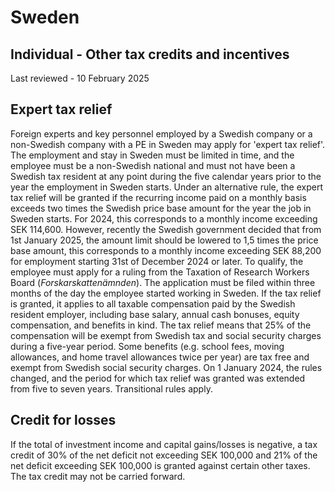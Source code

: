 # Sweden
## Individual - Other tax credits and incentives
Last reviewed - 10 February 2025
## Expert tax relief
Foreign experts and key personnel employed by a Swedish company or a non-Swedish company with a PE in Sweden may apply for 'expert tax relief'. The employment and stay in Sweden must be limited in time, and the employee must be a non-Swedish national and must not have been a Swedish tax resident at any point during the five calendar years prior to the year the employment in Sweden starts.
Under an alternative rule, the expert tax relief will be granted if the recurring income paid on a monthly basis exceeds two times the Swedish price base amount for the year the job in Sweden starts. For 2024, this corresponds to a monthly income exceeding SEK 114,600. However, recently the Swedish government decided that from 1st January 2025, the amount limit should be lowered to 1,5 times the price base amount, this corresponds to a monthly income exceeding SEK 88,200 for employment starting 31st of December 2024 or later.
To qualify, the employee must apply for a ruling from the Taxation of Research Workers Board (_Forskarskattenämnden_). The application must be filed within three months of the day the employee started working in Sweden.
If the tax relief is granted, it applies to all taxable compensation paid by the Swedish resident employer, including base salary, annual cash bonuses, equity compensation, and benefits in kind.
The tax relief means that 25% of the compensation will be exempt from Swedish tax and social security charges during a five-year period. Some benefits (e.g. school fees, moving allowances, and home travel allowances twice per year) are tax free and exempt from Swedish social security charges.
On 1 January 2024, the rules changed, and the period for which tax relief was granted was extended from five to seven years. Transitional rules apply. 
## Credit for losses
If the total of investment income and capital gains/losses is negative, a tax credit of 30% of the net deficit not exceeding SEK 100,000 and 21% of the net deficit exceeding SEK 100,000 is granted against certain other taxes. The tax credit may not be carried forward.
